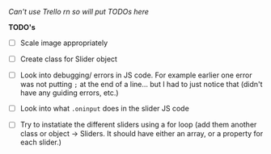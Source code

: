 *Can't use Trello rn so will put TODOs here*

**TODO's**

- [ ] Scale image appropriately 
- [ ] Create class for Slider object
- [ ] Look into debugging/ errors in JS code. For example earlier one error was not putting `;` at the end of a line...
but I had to just notice that (didn't have any guiding errors, etc.)
- [ ] Look into what `.oninput` does in the slider JS code
- [ ] Try to instatiate the different sliders using a for loop (add them another class or object -> Sliders. It should have either an array, or a property for each slider.)

